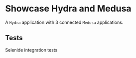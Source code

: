 # Showcase Hydra and Medusa

A `Hydra` application with 3 connected `Medusa` applications. 

## Tests

Selenide integration tests